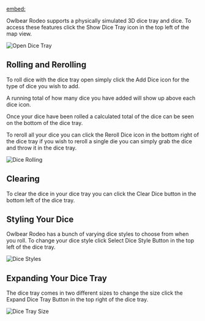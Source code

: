 [embed:](https://www.youtube.com/embed/Er_grVmqpk0)

Owlbear Rodeo supports a physically simulated 3D dice tray and dice. To access these features click the Show Dice Tray icon in the top left of the map view.

![Open Dice Tray](openDiceTray)

## Rolling and Rerolling

To roll dice with the dice tray open simply click the Add Dice icon for the type of dice you wish to add.

A running total of how many dice you have added will show up above each dice icon.

Once your dice have been rolled a calculated total of the dice can be seen on the bottom of the dice tray.

To reroll all your dice you can click the Reroll Dice icon in the bottom right of the dice tray if you wish to reroll a single die you can simply grab the dice and throw it in the dice tray.

![Dice Rolling](diceRolling)

## Clearing

To clear the dice in your dice tray you can click the Clear Dice button in the bottom left of the dice tray.

## Styling Your Dice

Owlbear Rodeo has a bunch of varying dice styles to choose from when you roll.
To change your dice style click Select Dice Style Button in the top left of the dice tray.

![Dice Styles](diceStyles)

## Expanding Your Dice Tray

The dice tray comes in two different sizes to change the size click the Expand Dice Tray Button in the top right of the dice tray.

![Dice Tray Size](diceTraySize)
